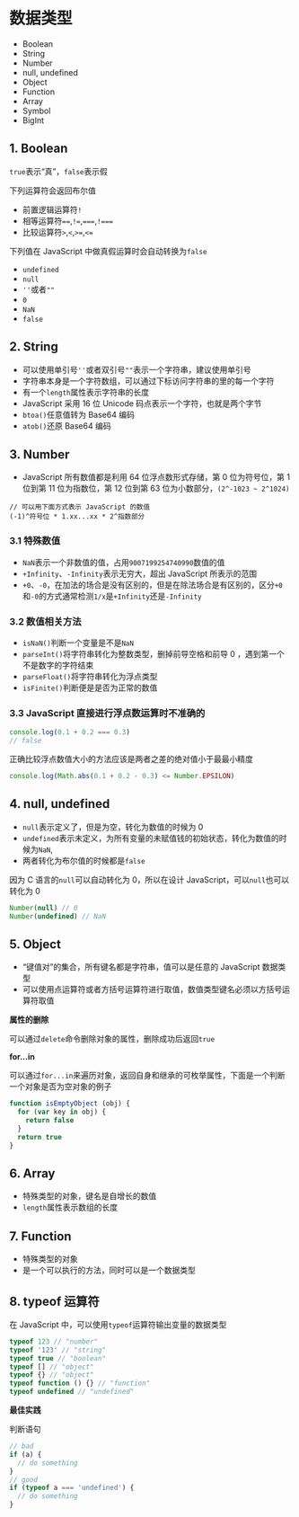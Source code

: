 # 数据类型

* Boolean
* String
* Number
* null, undefined
* Object
* Function
* Array
* Symbol
* BigInt

## 1. Boolean

`true`表示“真”，`false`表示假

下列运算符会返回布尔值

* 前置逻辑运算符`!`
* 相等运算符`==`,`!=`,`===`,`!===`
* 比较运算符`>`,`<`,`>=`,`<=`

下列值在 JavaScript 中做真假运算时会自动转换为`false`

* `undefined`
* `null`
* `''`或者`""`
* `0`
* `NaN`
* `false`

## 2. String

* 可以使用单引号`''`或者双引号`""`表示一个字符串，建议使用单引号
* 字符串本身是一个字符数组，可以通过下标访问字符串的里的每一个字符
* 有一个`length`属性表示字符串的长度
* JavaScript 采用 16 位 Unicode 码点表示一个字符，也就是两个字节
* `btoa()`任意值转为 Base64 编码
* `atob()`还原 Base64 编码

## 3. Number

* JavaScript 所有数值都是利用 64 位浮点数形式存储，第 0 位为符号位，第 1 位到第 11 位为指数位，第 12 位到第 63 位为小数部分，`(2^-1023 ~ 2^1024)`

```
// 可以用下面方式表示 JavaScript 的数值
(-1)^符号位 * 1.xx...xx * 2^指数部分
```

### 3.1 特殊数值

* `NaN`表示一个非数值的值，占用`9007199254740990`数值的值
* `+Infinity`、`-Infinity`表示无穷大，超出 JavaScript 所表示的范围
* `+0`、`-0`，在加法的场合是没有区别的，但是在除法场合是有区别的，区分`+0`和`-0`的方式通常检测`1/x`是`+Infinity`还是`-Infinity`

### 3.2 数值相关方法

* `isNaN()`判断一个变量是不是`NaN`
* `parseInt()`将字符串转化为整数类型，删掉前导空格和前导 0 ，遇到第一个不是数字的字符结束
* `parseFloat()`将字符串转化为浮点类型
* `isFinite()`判断便是是否为正常的数值

### 3.3 JavaScript 直接进行浮点数运算时不准确的

```javascript
console.log(0.1 + 0.2 === 0.3)
// false
```

正确比较浮点数值大小的方法应该是两者之差的绝对值小于最最小精度

```javascript
console.log(Math.abs(0.1 + 0.2 - 0.3) <= Number.EPSILON)
```

## 4. null, undefined

* `null`表示定义了，但是为空，转化为数值的时候为 0
* `undefined`表示未定义，为所有变量的未赋值钱的初始状态，转化为数值的时候为`NaN`,
* 两者转化为布尔值的时候都是`false`

因为 C 语言的`null`可以自动转化为 0，所以在设计 JavaScript，可以`null`也可以转化为 0

```javascript
Number(null) // 0
Number(undefined) // NaN
```

###

## 5. Object

* “键值对”的集合，所有键名都是字符串，值可以是任意的 JavaScript 数据类型
* 可以使用点运算符或者方括号运算符进行取值，数值类型键名必须以方括号运算符取值

**属性的删除**

可以通过`delete`命令删除对象的属性，删除成功后返回`true`

**for...in**

可以通过`for...in`来遍历对象，返回自身和继承的可枚举属性，下面是一个判断一个对象是否为空对象的例子

```javascript
function isEmptyObject (obj) {
  for (var key in obj) {
    return false
  }
  return true
}
```

## 6. Array

* 特殊类型的对象，键名是自增长的数值
* `length`属性表示数组的长度

## 7. Function

* 特殊类型的对象
* 是一个可以执行的方法，同时可以是一个数据类型

## 8. typeof 运算符

在 JavaScript 中，可以使用`typeof`运算符输出变量的数据类型

```javascript
typeof 123 // "number"
typeof '123' // "string"
typeof true // "boolean"
typeof [] // "object"
typeof {} // "object"
typeof function () {} // "function"
typeof undefined // "undefined"
```

**最佳实践**

判断语句

```javascript
// bad
if (a) {
  // do something
}
// good
if (typeof a === 'undefined') {
  // do something
}
```
